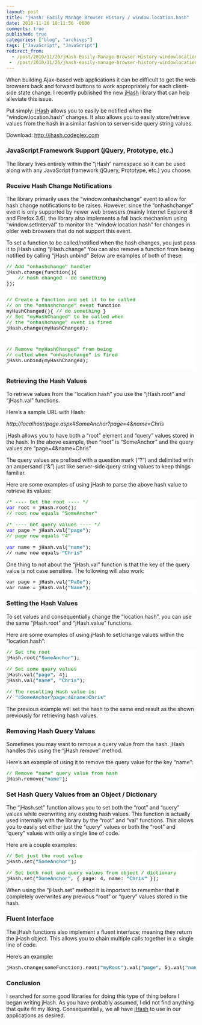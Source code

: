 ```yaml
---
layout: post
title: "jHash: Easily Manage Browser History / window.location.hash"
date: 2010-11-26 10:11:56 -0600
comments: true
published: true
categories: ["blog", "archives"]
tags: ["JavaScript", "JavaScript"]
redirect_from: 
  - /post/2010/11/26/jHash-Easily-Manage-Browser-History-windowlocationhash
 -  /post/2010/11/26/jhash-easily-manage-browser-history-windowlocationhash
---
```

<!-- more -->
<p>When building Ajax-based web applications it can be difficult to get the web browsers back and forward buttons to work appropriately for each client-side state change. I recently published the new <a href="http://jhash.codeplex.com">jHash</a> library that can help alleviate this issue.</p>  <p>Put simply: <a href="http://jhash.codeplex.com">jHash</a> allows you to easily be notified when the “window.location.hash” changes. It also allows you to easily store/retrieve values from the hash in a similar fashion to server-side query string values.</p>  <p>Download: <a href="http://jhash.codeplex.com">http://jhash.codeplex.com</a></p>  <h3>JavaScript Framework Support (jQuery, Prototype, etc.)</h3>  <p>The library lives entirely within the “jHash” namespace so it can be used along with any JavaScript framework (jQuery, Prototype, etc.) you choose.</p>  <h3>Receive Hash Change Notifications</h3>  <p>The library primarily uses the “window.onhashchange” event to allow for hash change notifications to be raises. However, since the “onhashchange” event is only supported by newer web browsers (mainly Internet Explorer 8 and Firefox 3.6), the library also implements a fall back mechanism using “window.setInterval” to monitor the “window.location.hash” for changes in older web browsers that do not support this event.</p>  <p>To set a function to be called/notified when the hash changes, you just pass it to jHash using “jHash.change” You can also remove a function from being notified by calling “jHash.unbind” Below are examples of both of these:</p>  <pre class="csharpcode"><span class="rem">// Add &quot;onhashchange&quot; handler</span>
jHash.change(function(){
    <span class="rem">// hash changed - do something</span>
});

<span class="rem">// Create a function and set it to be called</span>
<span class="rem">// on the &quot;onhashchange&quot; event</span>
function myHashChanged(){
    <span class="rem">// do something</span>
}
<span class="rem">// Set &quot;myHashChanged&quot; to be called when</span>
<span class="rem">// the &quot;onhashchange&quot; event is fired</span>
jHash.change(myHashChanged);

<span class="rem">// Remove &quot;myHashChanged&quot; from being</span>
<span class="rem">// called when &quot;onhashchange&quot; is fired</span>
jHash.unbind(myHashChanged);</pre>
<style type="text/css">
.csharpcode, .csharpcode pre
{
	font-size: small;
	color: black;
	font-family: consolas, "Courier New", courier, monospace;
	background-color: #ffffff;
	/*white-space: pre;*/
}
.csharpcode pre { margin: 0em; }
.csharpcode .rem { color: #008000; }
.csharpcode .kwrd { color: #0000ff; }
.csharpcode .str { color: #006080; }
.csharpcode .op { color: #0000c0; }
.csharpcode .preproc { color: #cc6633; }
.csharpcode .asp { background-color: #ffff00; }
.csharpcode .html { color: #800000; }
.csharpcode .attr { color: #ff0000; }
.csharpcode .alt 
{
	background-color: #f4f4f4;
	width: 100%;
	margin: 0em;
}
.csharpcode .lnum { color: #606060; }</style>

<h3>Retrieving the Hash Values</h3>

<p>To retrieve values from the “location.hash” you use the “jHash.root” and “jHash.val” functions.</p>

<p>Here’s a sample URL with Hash:</p>

<p><em>http://localhost/page.aspx#SomeAnchor?page=4&amp;name=Chris</em></p>

<p>jHash allows you to have both a “root” element and “query” values stored in the hash. In the above example, then “root” is “SomeAnchor” and the query values are “page=4&amp;name=Chris”</p>

<p>The query values are prefixed with a question mark (“?”) and delimited with an ampersand (“&amp;”) just like server-side query string values to keep things familiar.</p>

<p>Here are some examples of using jHash to parse the above hash value to retrieve its values:</p>

<pre class="csharpcode"><span class="rem">/* ---- Get the root ---- */</span>
<span class="kwrd">var</span> root = jHash.root();
<span class="rem">// root now equals &quot;SomeAnchor&quot;</span>

<span class="rem">/* ---- Get query values ---- */</span>
<span class="kwrd">var</span> page = jHash.val(<span class="str">&quot;page&quot;</span>);
<span class="rem">// page now equals &quot;4&quot;</span>

<span class="kwrd">var</span> name = jHash.val(<span class="str">&quot;name&quot;</span>);
// name now equals <span class="str">&quot;Chris&quot;</span></pre>

<p>One thing to not about the “jHash.val” function is that the key of the query value is not case sensitive. The following will also work:</p>

<pre class="csharpcode">var page = jHash.val(<span class="str">&quot;PaGe&quot;</span>);
var name = jHash.val(<span class="str">&quot;Name&quot;</span>);</pre>

<h3>Setting the Hash Values</h3>

<p>To set values and consequentially change the “location.hash”, you can use the same “jHash.root” and “jHash.value” functions.</p>

<p>Here are some examples of using jHash to set/change values within the “location.hash”:</p>

<pre class="csharpcode"><span class="rem">// Set the root</span>
jHash.root(<span class="str">&quot;SomeAnchor&quot;</span>);

<span class="rem">// Set some query values</span>
jHash.val(<span class="str">&quot;page&quot;</span>, 4);
jHash.val(<span class="str">&quot;name&quot;</span>, <span class="str">&quot;Chris&quot;</span>);

<span class="rem">// The resulting Hash value is:</span>
// <span class="str">&quot;#SomeAnchor?page=4&amp;name=Chris&quot;</span></pre>

<p>The previous example will set the hash to the same end result as the shown previously for retrieving hash values.</p>

<h3>Removing Hash Query Values</h3>

<p>Sometimes you may want to remove a query value from the hash. jHash handles this using the “jHash.remove” method.</p>

<p>Here’s an example of using it to remove the query value for the key “name”:</p>

<pre class="csharpcode"><span class="rem">// Remove &quot;name&quot; query value from hash</span>
jHash.remove(<span class="str">&quot;name&quot;</span>);</pre>

<h3>Set Hash Query Values from an Object / Dictionary</h3>

<p>The “jHash.set” function allows you to set both the “root” and “query” values while overwriting any existing hash values. This function is actually used internally with the library by the “root” and “val” functions. This allows you to easily set either just the “query” values or both the “root” and “query” values with only a single line of code.</p>

<p>Here are a couple examples:</p>

<pre class="csharpcode"><span class="rem">// Set just the root value</span>
jHash.set(<span class="str">&quot;SomeAnchor&quot;</span>);

<span class="rem">// Set both root and query values from object / dictionary</span>
jHash.set(<span class="str">&quot;SomeAnchor&quot;</span>, { page: 4, name: <span class="str">&quot;Chris&quot;</span> });</pre>

<p>When using the “jHash.set” method it is important to remember that it completely overwrites any previous “root” or “query” values stored in the hash.</p>

<h3>Fluent Interface</h3>

<p>The jHash functions also implement a fluent interface; meaning they return the jHash object. This allows you to chain multiple calls together in a&#160; single line of code.</p>

<p>Here’s an example:</p>

<pre class="csharpcode">jHash.change(someFunction).root(<span class="str">&quot;myRoot&quot;</span>).val(<span class="str">&quot;page&quot;</span>, 5).val(<span class="str">&quot;name&quot;</span>, <span class="str">&quot;Chris&quot;</span>);</pre>

<h3>Conclusion</h3>

<p>I searched for some good libraries for doing this type of thing before I began writing jHash. As you have probably assumed, I did not find anything that quite fit my liking. Consequentially, we all have <a href="http://jhash.codeplex.com">jHash</a> to use in our applications as desired.</p>
